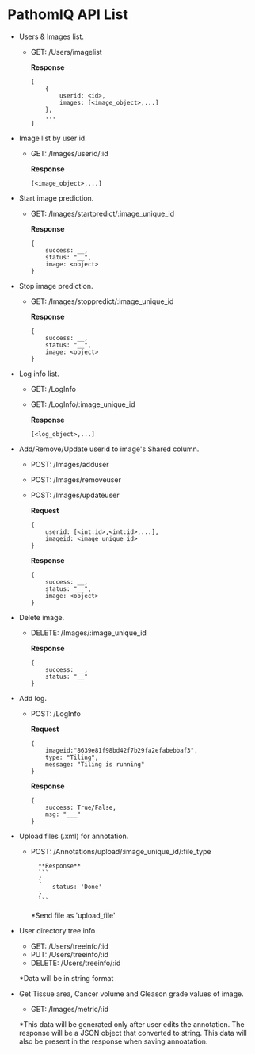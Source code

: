 # PathomIQ API List
- Users & Images list.
    - GET: /Users/imagelist
        
        **Response**
        ```
        [
            {
                userid: <id>,
                images: [<image_object>,...]
            },
            ...
        ]
        ```

- Image list by user id.
    - GET: /Images/userid/:id
        
        **Response**
        ```
        [<image_object>,...]
        ```

- Start image prediction.
    - GET: /Images/startpredict/:image_unique_id
        
        **Response**
        ```
        {
            success: __, 
            status: "__",
            image: <object>
        }
        ```
- Stop image prediction.
    - GET: /Images/stoppredict/:image_unique_id
        
        **Response**
        ```
        {
            success: __, 
            status: "__",
            image: <object>
        }
        ```

- Log info list.
    - GET: /LogInfo
    - GET: /LogInfo/:image_unique_id
        
        **Response**
        ```
        [<log_object>,...]
        ```

- Add/Remove/Update userid to image's Shared column.
    - POST: /Images/adduser
    - POST: /Images/removeuser
    - POST: /Images/updateuser
        
        **Request**
        ```
        {
            userid: [<int:id>,<int:id>,...],
            imageid: <image_unique_id>
        }
        ```

        **Response**
        ```
        {
            success: __,
            status: "__",
            image: <object>
        }
        ```
- Delete image.
    - DELETE: /Images/:image_unique_id
        
        **Response**
        ```
        {
            success: __,
            status: "__"
        }
        ```
        
- Add log.
    - POST: /LogInfo
    
        **Request**
        ```
        {
            imageid:"8639e81f98bd42f7b29fa2efabebbaf3",
            type: "Tiling",
            message: "Tiling is running"
        }
        ```
        
        **Response**
        ```
        {
            success: True/False,
            msg: "___"
        }
        ```
        
- Upload files (.xml) for annotation.
    - POST: /Annotations/upload/:image_unique_id/:file_type
      
            **Response**
            ```
            {
                status: 'Done'
            }
            ```
            
      *Send file as 'upload_file'
            
- User directory tree info
    - GET: /Users/treeinfo/:id
    - PUT: /Users/treeinfo/:id
    - DELETE: /Users/treeinfo/:id
    
    *Data will be in string format
    
- Get Tissue area, Cancer volume and Gleason grade values of image.
    - GET: /Images/metric/:id
   
    *This data will be generated only after user edits the annotation. The response will be a JSON object that converted to string. This data will also be present in the response when saving annoatation.
        
